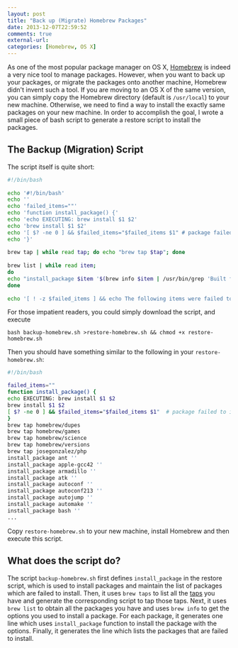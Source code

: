 ```yaml
---
layout: post
title: "Back up (Migrate) Homebrew Packages"
date: 2013-12-07T22:59:52
comments: true
external-url: 
categories: [Homebrew, OS X]
---
```


As one of the most popular package manager on OS X, [Homebrew][] is indeed a very nice tool to manage packages. However,
when you want to back up your packages, or migrate the packages onto another machine, Homebrew didn't invent such a
tool. If you are moving to an OS X of the same version, you can simply copy the Homebrew directory (default is
`/usr/local`) to your new machine. Otherwise, we need to find a way to install the exactly same packages on your new
machine. In order to accomplish the goal, I wrote a small piece of bash script to generate a restore script to install
the packages.

<!-- more -->

## The Backup (Migration) Script

The script itself is quite short:

```sh backup-homebrew.sh https://gist.github.com/xuhdev/7854010
#!/bin/bash
 
echo '#!/bin/bash'
echo ''
echo 'failed_items=""'
echo 'function install_package() {'
echo 'echo EXECUTING: brew install $1 $2'
echo 'brew install $1 $2'
echo '[ $? -ne 0 ] && $failed_items="$failed_items $1" # package failed to install.'
echo '}'
 
brew tap | while read tap; do echo "brew tap $tap"; done
 
brew list | while read item;
do
echo "install_package $item '$(brew info $item | /usr/bin/grep 'Built from source with:' | /usr/bin/sed 's/^[ \t]*Built from source with:/ /g; s/\,/ /g')'"
done
 
echo '[ ! -z $failed_items ] && echo The following items were failed to install: && echo $failed_items'
```

For those impatient readers, you could simply download the script, and execute

    bash backup-homebrew.sh >restore-homebrew.sh && chmod +x restore-homebrew.sh

Then you should have something similar to the following in your `restore-homebrew.sh`:

```sh restore-homebrew.sh
#!/bin/bash

failed_items=""
function install_package() {
echo EXECUTING: brew install $1 $2
brew install $1 $2
[ $? -ne 0 ] && $failed_items="$failed_items $1"  # package failed to install.
}
brew tap homebrew/dupes
brew tap homebrew/games
brew tap homebrew/science
brew tap homebrew/versions
brew tap josegonzalez/php
install_package ant ''
install_package apple-gcc42 ''
install_package armadillo ''
install_package atk ''
install_package autoconf ''
install_package autoconf213 ''
install_package autojump ''
install_package automake ''
install_package bash ''
...
```

Copy `restore-homebrew.sh` to your new machine, install Homebrew and then execute this script.

## What does the script do?

The script `backup-homebrew.sh` first defines `install_package` in the restore script, which is used to install packages
and maintain the list of packages which are failed to install. Then, it uses `brew taps` to list all the [taps][] you
have and generate the corresponding script to tap those taps. Next, it uses `brew list` to obtain all the packages you
have and uses `brew info` to get the options you used to install a package. For each package, it generates one line
which uses `install_package` function to install the package with the options. Finally, it generates the line which
lists the packages that are failed to install.


[Homebrew]: http://brew.sh
[taps]: https://github.com/mxcl/homebrew/wiki/brew-tap
